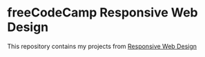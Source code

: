 # freeCodeCamp Responsive Web Design

This repository contains my projects from [Responsive Web Design](https://www.freecodecamp.org/learn/2022/responsive-web-design/)
